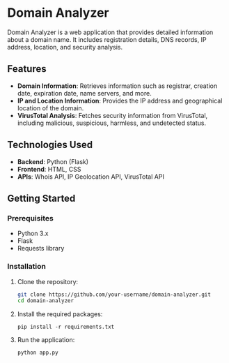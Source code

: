 # Domain Analyzer #

Domain Analyzer is a web application that provides detailed information about a domain name. It includes registration details, DNS records, IP address, location, and security analysis.

## Features

- **Domain Information**: Retrieves information such as registrar, creation date, expiration date, name servers, and more.
- **IP and Location Information**: Provides the IP address and geographical location of the domain.
- **VirusTotal Analysis**: Fetches security information from VirusTotal, including malicious, suspicious, harmless, and undetected status.

## Technologies Used

- **Backend**: Python (Flask)
- **Frontend**: HTML, CSS
- **APIs**: Whois API, IP Geolocation API, VirusTotal API

## Getting Started

### Prerequisites

- Python 3.x
- Flask
- Requests library

### Installation

1. Clone the repository:

   ```bash
   git clone https://github.com/your-username/domain-analyzer.git
   cd domain-analyzer
   ```
2. Install the required packages:
   ```
   pip install -r requirements.txt
    ```
  3. Run the application:  
    
        ```
        python app.py
        ```
